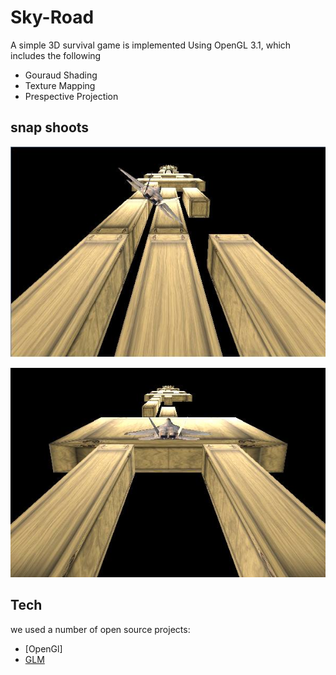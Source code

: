 Sky-Road
========

A  simple 3D survival game is implemented Using OpenGL 3.1, which includes the following
 - Gouraud Shading
 - Texture Mapping
 - Prespective Projection



snap shoots
-----------
![ScreenShot](https://github.com/azmy92/Sky-Road/blob/master/sky1.jpg?raw=true)

![ScreenShot](https://github.com/azmy92/Sky-Road/blob/master/sky2.jpg?raw=true)

Tech
----
we used a number of open source projects:
 * [OpenGl]
 * [GLM]

[GLM]:http://glm.g-truc.net/0.9.5/index.html
